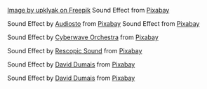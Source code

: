<a href="https://www.freepik.com/free-vector/ancient-roman-arena-gladiators-fight_11685598.htm#fromView=search&page=2&position=41&uuid=87201748-4325-4667-8554-ab4237c40193">Image by upklyak on Freepik</a>
Sound Effect from <a href="https://pixabay.com/?utm_source=link-attribution&utm_medium=referral&utm_campaign=music&utm_content=6185">Pixabay</a>

Sound Effect by <a href="https://pixabay.com/users/audiosto-40753689/?utm_source=link-attribution&utm_medium=referral&utm_campaign=music&utm_content=199830">Audiosto</a> from <a href="https://pixabay.com//?utm_source=link-attribution&utm_medium=referral&utm_campaign=music&utm_content=199830">Pixabay</a>
Sound Effect from <a href="https://pixabay.com/?utm_source=link-attribution&utm_medium=referral&utm_campaign=music&utm_content=5856">Pixabay</a>

Sound Effect by <a href="https://pixabay.com/users/gamesfxpacks-23801316/?utm_source=link-attribution&utm_medium=referral&utm_campaign=music&utm_content=236815">Cyberwave Orchestra</a> from <a href="https://pixabay.com//?utm_source=link-attribution&utm_medium=referral&utm_campaign=music&utm_content=236815">Pixabay</a>

Sound Effect by <a href="https://pixabay.com/users/rescopicsound-45188866/?utm_source=link-attribution&utm_medium=referral&utm_campaign=music&utm_content=228343">Rescopic Sound</a> from <a href="https://pixabay.com/sound-effects//?utm_source=link-attribution&utm_medium=referral&utm_campaign=music&utm_content=228343">Pixabay</a>

Sound Effect by <a href="https://pixabay.com/users/daviddumaisaudio-41768500/?utm_source=link-attribution&utm_medium=referral&utm_campaign=music&utm_content=185432">David Dumais</a> from <a href="https://pixabay.com//?utm_source=link-attribution&utm_medium=referral&utm_campaign=music&utm_content=185432">Pixabay</a>

Sound Effect by <a href="https://pixabay.com/users/daviddumaisaudio-41768500/?utm_source=link-attribution&utm_medium=referral&utm_campaign=music&utm_content=185435">David Dumais</a> from <a href="https://pixabay.com/sound-effects//?utm_source=link-attribution&utm_medium=referral&utm_campaign=music&utm_content=185435">Pixabay</a>